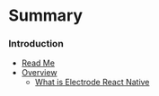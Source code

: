 # Summary

### Introduction

-   [Read Me](README.md)
-   [Overview](README.md)
    -   [What is Electrode React Native](overview/what-is-ern.md)
